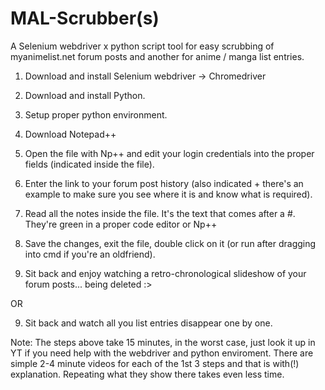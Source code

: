 # MAL-Scrubber(s)
A Selenium webdriver x python script tool for easy scrubbing of myanimelist.net forum posts and another for anime / manga list entries.

1) Download and install Selenium webdriver -> Chromedriver
2) Download and install Python.
3) Setup proper python environment.
4) Download Notepad++ 
5) Open the file with Np++ and edit your login credentials into the proper fields (indicated inside the file).
6) Enter the link to your forum post history (also indicated + there's an example to make sure you see where it is and know what is required).
7) Read all the notes inside the file. It's the text that comes after a #. They're green in a proper code editor or Np++
8) Save the changes, exit the file, double click on it (or run after dragging into cmd if you're an oldfriend).

9) Sit back and enjoy watching a retro-chronological slideshow of your forum posts... being deleted :>

OR

9) Sit back and watch all you list entries disappear one by one.

Note: The steps above take 15 minutes, in the worst case, just look it up in YT if you need help with the webdriver and python enviroment.
There are simple 2-4 minute videos for each of the 1st 3 steps and that is with(!) explanation. Repeating what they show there takes even less time.
